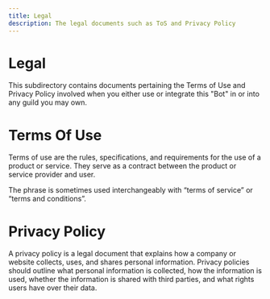 ```yaml
---
title: Legal
description: The legal documents such as ToS and Privacy Policy
---
```


# Legal
This subdirectory contains documents pertaining the Terms of Use and Privacy Policy involved when you either use or integrate this "Bot" in or into any guild you may own.

# Terms Of Use
Terms of use are the rules, specifications, and requirements for the use of a product or service. They serve as a contract between the product or service provider and user.

The phrase is sometimes used interchangeably with “terms of service” or “terms and conditions”.

# Privacy Policy
A privacy policy is a legal document that explains how a company or website collects, uses, and shares personal information. Privacy policies should outline what personal information is collected, how the information is used, whether the information is shared with third parties, and what rights users have over their data.
